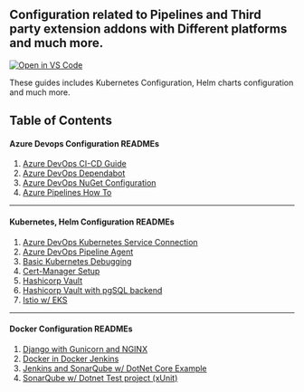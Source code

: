 ## Configuration related to Pipelines and Third party extension addons with Different platforms and much more.
[![Open in VS Code](https://open.vscode.dev/badges/open-in-vscode.svg)](https://open.vscode.dev/meet86/configuration-readme)

These guides includes Kubernetes Configuration, Helm charts configuration and much more.

## Table of Contents

#### Azure Devops Configuration READMEs
1. [Azure DevOps CI-CD Guide](https://github.com/meet86/configuration-readme/blob/main/azure-devops-ci-cd-guide/README.md)
2. [Azure DevOps Dependabot](https://github.com/meet86/configuration-readme/blob/main/azure-devops-dependabot/README.md)
3. [Azure DevOps NuGet Configuration](https://github.com/meet86/configuration-readme/blob/main/azure-devops-nuget-config/README.md)
4. [Azure Pipelines How To](https://github.com/meet86/configuration-readme/blob/main/azure-pipelines-how-to/README.md)
<hr>

#### Kubernetes, Helm Configuration READMEs
1. [Azure DevOps Kubernetes Service Connection](https://github.com/meet86/configuration-readme/blob/main/azure-devops-kubernetes-service-connection/README.md)
2. [Azure DevOps Pipeline Agent](https://github.com/meet86/configuration-readme/blob/main/azure-pipeline-linux-k8s-agent/README.md)
3. [Basic Kubernetes Debugging](https://github.com/meet86/configuration-readme/blob/main/basic-kubernetes-debugging/README.md)
4. [Cert-Manager Setup](https://github.com/meet86/configuration-readme/blob/main/cert-manager-setup/README.md)
5. [Hashicorp Vault](https://github.com/meet86/configuration-readme/blob/main/hashicorp-vault-kubernetes/README.md)
6. [Hashicorp Vault with pgSQL backend](https://github.com/meet86/configuration-readme/tree/main/hashicorp-vault-pgsql-backend)
7. [Istio w/ EKS](https://github.com/meet86/configuration-readme/blob/main/istio-eks-setup/README.md)
<hr>

#### Docker Configuration READMEs
1. [Django with Gunicorn and NGINX](https://github.com/meet86/configuration-readme/tree/main/django-docker-gunicorn-nginx)
2. [Docker in Docker Jenkins](https://github.com/meet86/configuration-readme/tree/main/jenkins-dind)
3. [Jenkins and SonarQube w/ DotNet Core Example](https://github.com/meet86/configuration-readme/tree/main/jenkins-dind-sonarqube-dotnet-core)
4. [SonarQube w/ Dotnet Test project (xUnit)](https://github.com/meet86/configuration-readme/tree/main/dotnet-xunit-tests-sonarqube)